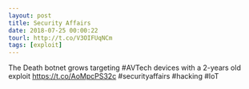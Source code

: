 ```yaml
---
layout: post
title: Security Affairs
date: 2018-07-25 00:00:22
tourl: http://t.co/V3OIFUqNCm
tags: [exploit]
---
```

The Death botnet grows targeting #AVTech devices with a 2-years old exploit
https://t.co/AoMpcPS32c
#securityaffairs #hacking #IoT
